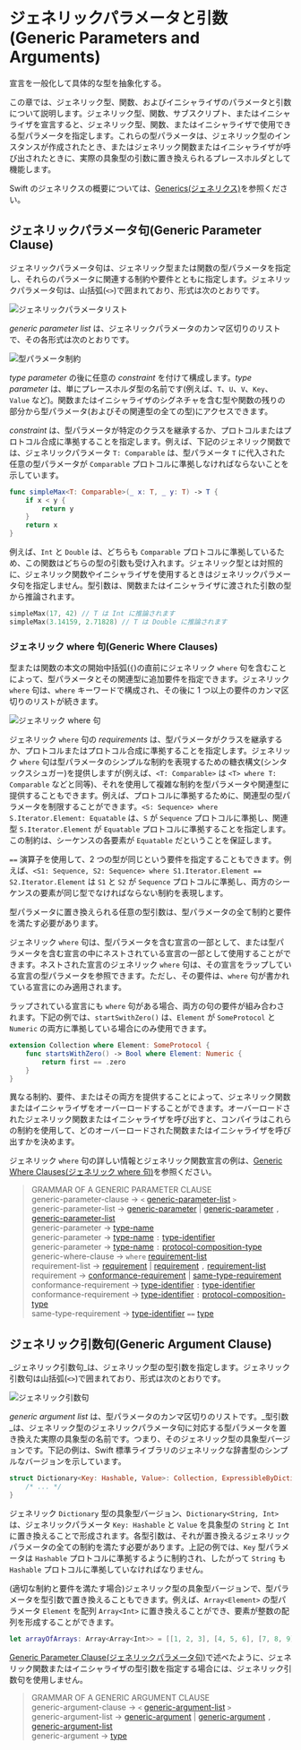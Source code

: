 # ジェネリックパラメータと引数\(Generic Parameters and Arguments\)

<!--最終更新日: 2022/12/3  -->
<!--原文: https://docs.swift.org/swift-book/ReferenceManual/GenericParametersAndArguments.html -->

宣言を一般化して具体的な型を抽象化する。

この章では、ジェネリック型、関数、およびイニシャライザのパラメータと引数について説明します。ジェネリック型、関数、サブスクリプト、またはイニシャライザを宣言すると、ジェネリック型、関数、またはイニシャライザで使用できる型パラメータを指定します。これらの型パラメータは、ジェネリック型のインスタンスが作成されたとき、またはジェネリック関数またはイニシャライザが呼び出されたときに、実際の具象型の引数に置き換えられるプレースホルダとして機能します。

Swift のジェネリクスの概要については、[Generics\(ジェネリクス\)](../language-guide/generics.md)を参照ください。

## ジェネリックパラメータ句\(Generic Parameter Clause\)

ジェネリックパラメータ句は、ジェネリック型または関数の型パラメータを指定し、それらのパラメータに関連する制約や要件とともに指定します。ジェネリックパラメータ句は、山括弧\(`<>`\)で囲まれており、形式は次のとおりです。

![&#x30B8;&#x30A7;&#x30CD;&#x30EA;&#x30C3;&#x30AF;&#x30D1;&#x30E9;&#x30E1;&#x30FC;&#x30BF;&#x30EA;&#x30B9;&#x30C8;](../assets/generic-parameter-list.png)

_generic parameter list_ は、ジェネリックパラメータのカンマ区切りのリストで、その各形式は次のとおりです。

![&#x578B;&#x30D1;&#x30E9;&#x30E1;&#x30FC;&#x30BF;&#x5236;&#x7D04;](../assets/type-parameter-constraint.png)

_type parameter_ の後に任意の _constraint_ を付けて構成します。_type parameter_ は、単にプレースホルダ型の名前です\(例えば、`T`、`U`、`V`、`Key`、`Value` など\)。関数またはイニシャライザのシグネチャを含む型や関数の残りの部分から型パラメータ\(およびその関連型の全ての型\)にアクセスできます。

_constraint_ は、型パラメータが特定のクラスを継承するか、プロトコルまたはプロトコル合成に準拠することを指定します。例えば、下記のジェネリック関数では、ジェネリックパラメータ `T: Comparable` は、型パラメータ `T` に代入された任意の型パラメータが `Comparable` プロトコルに準拠しなければならないことを示しています。

```swift
func simpleMax<T: Comparable>(_ x: T, _ y: T) -> T {
    if x < y {
        return y
    }
    return x
}
```

例えば、`Int` と `Double` は、どちらも `Comparable` プロトコルに準拠しているため、この関数はどちらの型の引数も受け入れます。ジェネリック型とは対照的に、ジェネリック関数やイニシャライザを使用するときはジェネリックパラメータ句を指定しません。型引数は、関数またはイニシャライザに渡された引数の型から推論されます。

```swift
simpleMax(17, 42) // T は Int に推論されます
simpleMax(3.14159, 2.71828) // T は Double に推論されます
```

### ジェネリック where 句\(Generic Where Clauses\)

型または関数の本文の開始中括弧\(`{`\)の直前にジェネリック `where` 句を含むことによって、型パラメータとその関連型に追加要件を指定できます。ジェネリック `where` 句は、`where` キーワードで構成され、その後に 1 つ以上の要件のカンマ区切りのリストが続きます。

![&#x30B8;&#x30A7;&#x30CD;&#x30EA;&#x30C3;&#x30AF; where &#x53E5;](../assets/generic-where-clauses.png)

ジェネリック `where` 句の _requirements_ は、型パラメータがクラスを継承するか、プロトコルまたはプロトコル合成に準拠することを指定します。ジェネリック `where` 句は型パラメータのシンプルな制約を表現するための糖衣構文\(シンタックスシュガー\)を提供しますが\(例えば、`<T: Comparable>` は `<T> where T: Comparable` などと同等\)、それを使用して複雑な制約を型パラメータや関連型に提供することもできます。例えば、プロトコルに準拠するために、関連型の型パラメータを制限することができます。`<S: Sequence> where S.Iterator.Element: Equatable` は、`S` が `Sequence` プロトコルに準拠し、関連型 `S.Iterator.Element` が `Equatable` プロトコルに準拠することを指定します。この制約は、シーケンスの各要素が `Equatable` だということを保証します。

`==` 演算子を使用して、2 つの型が同じという要件を指定することもできます。例えば、`<S1: Sequence, S2: Sequence> where S1.Iterator.Element == S2.Iterator.Element` は `S1` と `S2` が `Sequence` プロトコルに準拠し、両方のシーケンスの要素が同じ型でなければならない制約を表現します。

型パラメータに置き換えられる任意の型引数は、型パラメータの全て制約と要件を満たす必要があります。

ジェネリック `where` 句は、型パラメータを含む宣言の一部として、または型パラメータを含む宣言の中にネストされている宣言の一部として使用することができます。ネストされた宣言のジェネリック `where` 句は、その宣言をラップしている宣言の型パラメータを参照できます。ただし、その要件は、`where` 句が書かれている宣言にのみ適用されます。

ラップされている宣言にも `where` 句がある場合、両方の句の要件が組み合わされます。下記の例では、`startSwithZero()` は、`Element` が `SomeProtocol` と `Numeric` の両方に準拠している場合にのみ使用できます。

```swift
extension Collection where Element: SomeProtocol {
    func startsWithZero() -> Bool where Element: Numeric {
        return first == .zero
    }
}
```

異なる制約、要件、またはその両方を提供することによって、ジェネリック関数またはイニシャライザをオーバーロードすることができます。オーバーロードされたジェネリック関数またはイニシャライザを呼び出すと、コンパイラはこれらの制約を使用して、どのオーバーロードされた関数またはイニシャライザを呼び出すかを決めます。

ジェネリック `where` 句の詳しい情報とジェネリック関数宣言の例は、[Generic Where Clauses\(ジェネリック where 句\)](../language-guide/generics.md#generic-where-clausesジェネリックwhere句)を参照ください。

> GRAMMAR OF A GENERIC PARAMETER CLAUSE  
> generic-parameter-clause → `<` [generic-parameter-list](https://docs.swift.org/swift-book/ReferenceManual/GenericParametersAndArguments.html#grammar_generic-parameter-list) `>`  
> generic-parameter-list → [generic-parameter](https://docs.swift.org/swift-book/ReferenceManual/GenericParametersAndArguments.html#grammar_generic-parameter) \| [generic-parameter](https://docs.swift.org/swift-book/ReferenceManual/GenericParametersAndArguments.html#grammar_generic-parameter) `,` [generic-parameter-list](https://docs.swift.org/swift-book/ReferenceManual/GenericParametersAndArguments.html#grammar_generic-parameter-list)  
> generic-parameter → [type-name](https://docs.swift.org/swift-book/ReferenceManual/Types.html#grammar_type-name)  
> generic-parameter → [type-name](https://docs.swift.org/swift-book/ReferenceManual/Types.html#grammar_type-name) `:` [type-identifier](https://docs.swift.org/swift-book/ReferenceManual/Types.html#grammar_type-identifier)  
> generic-parameter → [type-name](https://docs.swift.org/swift-book/ReferenceManual/Types.html#grammar_type-name) `:` [protocol-composition-type](https://docs.swift.org/swift-book/ReferenceManual/Types.html#grammar_protocol-composition-type)  
> generic-where-clause → `where` [requirement-list](https://docs.swift.org/swift-book/ReferenceManual/GenericParametersAndArguments.html#grammar_requirement-list)  
> requirement-list → [requirement](https://docs.swift.org/swift-book/ReferenceManual/GenericParametersAndArguments.html#grammar_requirement) \| [requirement](https://docs.swift.org/swift-book/ReferenceManual/GenericParametersAndArguments.html#grammar_requirement) `,` [requirement-list](https://docs.swift.org/swift-book/ReferenceManual/GenericParametersAndArguments.html#grammar_requirement-list)  
> requirement → [conformance-requirement](https://docs.swift.org/swift-book/ReferenceManual/GenericParametersAndArguments.html#grammar_conformance-requirement) \| [same-type-requirement](https://docs.swift.org/swift-book/ReferenceManual/GenericParametersAndArguments.html#grammar_same-type-requirement)  
> conformance-requirement → [type-identifier](https://docs.swift.org/swift-book/ReferenceManual/Types.html#grammar_type-identifier) `:` [type-identifier](https://docs.swift.org/swift-book/ReferenceManual/Types.html#grammar_type-identifier)  
> conformance-requirement → [type-identifier](https://docs.swift.org/swift-book/ReferenceManual/Types.html#grammar_type-identifier) `:` [protocol-composition-type](https://docs.swift.org/swift-book/ReferenceManual/Types.html#grammar_protocol-composition-type)  
> same-type-requirement → [type-identifier](https://docs.swift.org/swift-book/ReferenceManual/Types.html#grammar_type-identifier) `==` [type](https://docs.swift.org/swift-book/ReferenceManual/Types.html#grammar_type)

## ジェネリック引数句\(Generic Argument Clause\)

_ジェネリック引数句_は、ジェネリック型の型引数を指定します。ジェネリック引数句は山括弧\(`<>`\)で囲まれており、形式は次のとおりです。

![&#x30B8;&#x30A7;&#x30CD;&#x30EA;&#x30C3;&#x30AF;&#x5F15;&#x6570;&#x53E5;](../assets/generic-argument-list.png)

_generic argument list_ は、型パラメータのカンマ区切りのリストです。_型引数_は、ジェネリック型のジェネリックパラメータ句に対応する型パラメータを置き換えた実際の具象型の名前です。つまり、そのジェネリック型の具象型バージョンです。下記の例は、Swift 標準ライブラリのジェネリックな辞書型のシンプルなバージョンを示しています。

```swift
struct Dictionary<Key: Hashable, Value>: Collection, ExpressibleByDictionaryLiteral {
    /* ... */
}
```

ジェネリック `Dictionary` 型の具象型バージョン、`Dictionary<String, Int>` は、ジェネリックパラメータ `Key: Hashable` と `Value` を具象型の `String` と `Int` に置き換えることで形成されます。各型引数は、それが置き換えるジェネリックパラメータの全ての制約を満たす必要があります。上記の例では、`Key` 型パラメータは `Hashable` プロトコルに準拠するように制約され、したがって `String` も `Hashable` プロトコルに準拠していなければなりません。

\(適切な制約と要件を満たす場合\)ジェネリック型の具象型バージョンで、型パラメータを型引数で置き換えることもできます。例えば、`Array<Element>` の型パラメータ `Element` を配列 `Array<Int>` に置き換えることができ、要素が整数の配列を形成することができます。

```swift
let arrayOfArrays: Array<Array<Int>> = [[1, 2, 3], [4, 5, 6], [7, 8, 9]]
```

[Generic Parameter Clause\(ジェネリックパラメータ句\)](generic-parameters-and-arguments.md#generic-parameter-clauseジェネリックパラメータ句)で述べたように、ジェネリック関数またはイニシャライザの型引数を指定する場合には、ジェネリック引数句を使用しません。

> GRAMMAR OF A GENERIC ARGUMENT CLAUSE  
> generic-argument-clause → `<` [generic-argument-list](https://docs.swift.org/swift-book/ReferenceManual/GenericParametersAndArguments.html#grammar_generic-argument-list) `>`  
> generic-argument-list → [generic-argument](https://docs.swift.org/swift-book/ReferenceManual/GenericParametersAndArguments.html#grammar_generic-argument) \| [generic-argument](https://docs.swift.org/swift-book/ReferenceManual/GenericParametersAndArguments.html#grammar_generic-argument) `,` [generic-argument-list](https://docs.swift.org/swift-book/ReferenceManual/GenericParametersAndArguments.html#grammar_generic-argument-list)  
> generic-argument → [type](https://docs.swift.org/swift-book/ReferenceManual/Types.html#grammar_type)

